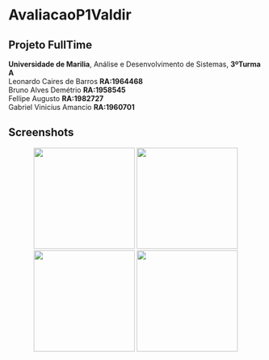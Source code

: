 # AvaliacaoP1Valdir
## Projeto FullTime
 **Universidade de Marilia**, Análise e Desenvolvimento de Sistemas, **3ºTurma A** <br>
 Leonardo Caires de Barros **RA:1964468** <br> 
 Bruno Alves Demétrio **RA:1958545** <br>
 Fellipe Augusto **RA:1982727** <br>
 Gabriel Vinicius Amancio **RA:1960701** <br>

## Screenshots

<p align="center" display="flex">
  <img width="200px" src="" />
  <img width="200px" src="" />
  <img width="200px" src="" />
  <img width="200px" src="" />
</p>
